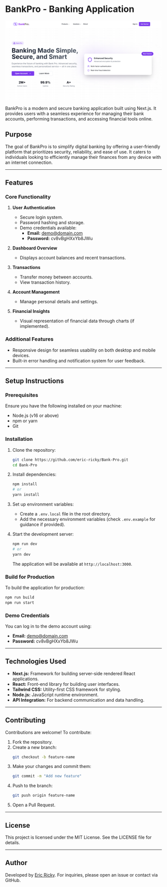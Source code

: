 # BankPro - Banking Application

![BankPro Cover Image](./bankpro_1.PNG)

BankPro is a modern and secure banking application built using Next.js. It provides users with a seamless experience for managing their bank accounts, performing transactions, and accessing financial tools online.

## Purpose

The goal of BankPro is to simplify digital banking by offering a user-friendly platform that prioritizes security, reliability, and ease of use. It caters to individuals looking to efficiently manage their finances from any device with an internet connection.

---

## Features

### Core Functionality

1. **User Authentication**

   - Secure login system.
   - Password hashing and storage.
   - Demo credentials available:
     - **Email:** demo@domain.com
     - **Password:** cv8vBgHXxYb8JWu

2. **Dashboard Overview**

   - Displays account balances and recent transactions.

3. **Transactions**

   - Transfer money between accounts.
   - View transaction history.

4. **Account Management**

   - Manage personal details and settings.

5. **Financial Insights**
   - Visual representation of financial data through charts (if implemented).

### Additional Features

- Responsive design for seamless usability on both desktop and mobile devices.
- Built-in error handling and notification system for user feedback.

---

## Setup Instructions

### Prerequisites

Ensure you have the following installed on your machine:

- Node.js (v16 or above)
- npm or yarn
- Git

### Installation

1. Clone the repository:

   ```bash
   git clone https://github.com/eric-ricky/Bank-Pro.git
   cd Bank-Pro
   ```

2. Install dependencies:

   ```bash
   npm install
   # or
   yarn install
   ```

3. Set up environment variables:

   - Create a `.env.local` file in the root directory.
   - Add the necessary environment variables (check `.env.example` for guidance if provided).

4. Start the development server:
   ```bash
   npm run dev
   # or
   yarn dev
   ```
   The application will be available at `http://localhost:3000`.

### Build for Production

To build the application for production:

```bash
npm run build
npm run start
```

### Demo Credentials

You can log in to the demo account using:

- **Email:** demo@domain.com
- **Password:** cv8vBgHXxYb8JWu

---

## Technologies Used

- **Next.js:** Framework for building server-side rendered React applications.
- **React:** Front-end library for building user interfaces.
- **Tailwind CSS:** Utility-first CSS framework for styling.
- **Node.js:** JavaScript runtime environment.
- **API Integration:** For backend communication and data handling.

---

## Contributing

Contributions are welcome! To contribute:

1. Fork the repository.
2. Create a new branch:
   ```bash
   git checkout -b feature-name
   ```
3. Make your changes and commit them:
   ```bash
   git commit -m "Add new feature"
   ```
4. Push to the branch:
   ```bash
   git push origin feature-name
   ```
5. Open a Pull Request.

---

## License

This project is licensed under the MIT License. See the LICENSE file for details.

---

## Author

Developed by [Eric Ricky](https://github.com/eric-ricky). For inquiries, please open an issue or contact via GitHub.
